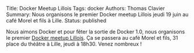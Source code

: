 Title: Docker Meetup Lillois
Tags: docker
Authors: Thomas Clavier
Summary: Nous organisons le premier Docker meetup Lillois jeudi 19 juin au café Morel et fils à Lille.
Status: published

Nous aimons Docker et pour fêter la sortie de Docker 1.0, nous organisons le premier [Docker meetup Lillois](http://www.meetup.com/Docker-Lille/events/188097712/). Ça se passera au café Morel et fils, 31 place du théâtre à Lille, jeudi à 18h30. Venez nombreux !

